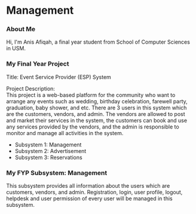 # Management

### About Me 
Hi, I'm Anis Afiqah, a final year student from School of Computer Sciences in USM.

### My Final Year Project
Title: Event Service Provider (ESP) System

Project Description:  
This project is a web-based platform for the community who want to arrange any events such as wedding, birthday celebration, farewell party, graduation, baby shower, and etc. There are 3 users in this system which are the customers, vendors, and admin. The vendors are allowed to post and market their services in the system, the customers can book and use any services provided by the vendors, and the admin is responsible to monitor and manage all activities in the system.

* Subsystem 1: Management
* Subsystem 2: Advertisement
* Subsystem 3: Reservations

### My FYP Subsystem: Management
This subsystem provides all information about the users which are customers, vendors, and admin. Registration, login, user profile, logout, helpdesk and user permission of every user will be managed in this subsystem.
